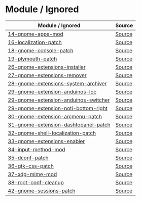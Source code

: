 

# Module / Ignored

| Module / Ignored | Source |
| ---------------- | ------ |
| [14-gnome-apps-mod](https://github.com/samwhelp/anduinos-iso-builder-remix-prototype-cinnamon/tree/main/asset/template/src/mods/14-gnome-apps-mod) | [Source](https://github.com/Anduin2017/AnduinOS/blob/1.3/src/mods/14-gnome-apps-mod) |
| [16-localization-patch](https://github.com/samwhelp/anduinos-iso-builder-remix-prototype-cinnamon/tree/main/asset/template/src/mods/16-localization-patch) | [Source](https://github.com/Anduin2017/AnduinOS/tree/1.3/src/mods/16-localization-patch) |
| [18-gnome-console-patch](https://github.com/samwhelp/anduinos-iso-builder-remix-prototype-cinnamon/tree/main/asset/template/src/mods/18-gnome-console-patch) | [Source](https://github.com/Anduin2017/AnduinOS/tree/1.3/src/mods/18-gnome-console-patch) |
| [19-plymouth-patch](https://github.com/samwhelp/anduinos-iso-builder-remix-prototype-cinnamon/tree/main/asset/template/src/mods/19-plymouth-patch) | [Source](https://github.com/Anduin2017/AnduinOS/tree/1.3/src/mods/19-plymouth-patch) |
| [26-gnome-extensions-installer](https://github.com/samwhelp/anduinos-iso-builder-remix-prototype-cinnamon/tree/main/asset/template/src/mods/26-gnome-extensions-installer) | [Source](https://github.com/Anduin2017/AnduinOS/tree/1.3/src/mods/26-gnome-extensions-installer) |
| [27-gnome-extensions-remover](https://github.com/samwhelp/anduinos-iso-builder-remix-prototype-cinnamon/tree/main/asset/template/src/mods/27-gnome-extensions-remover) | [Source](https://github.com/Anduin2017/AnduinOS/tree/1.3/src/mods/27-gnome-extensions-remover) |
| [28-gnome-extensions-system-archiver](https://github.com/samwhelp/anduinos-iso-builder-remix-prototype-cinnamon/tree/main/asset/template/src/mods/28-gnome-extensions-system-archiver) | [Source](https://github.com/Anduin2017/AnduinOS/tree/1.3/src/mods/28-gnome-extensions-system-archiver) |
| [29-gnome-extension-anduinos-loc](https://github.com/samwhelp/anduinos-iso-builder-remix-prototype-cinnamon/tree/main/asset/template/src/mods/29-gnome-extension-anduinos-loc) | [Source](https://github.com/Anduin2017/AnduinOS/tree/1.3/src/mods/29-gnome-extension-anduinos-loc) |
| [29-gnome-extension-anduinos-switcher](https://github.com/samwhelp/anduinos-iso-builder-remix-prototype-cinnamon/tree/main/asset/template/src/mods/29-gnome-extension-anduinos-switcher) | [Source](https://github.com/Anduin2017/AnduinOS/tree/1.3/src/mods/29-gnome-extension-anduinos-switcher) |
| [29-gnome-extension-noti-bottom-right](https://github.com/samwhelp/anduinos-iso-builder-remix-prototype-cinnamon/tree/main/asset/template/src/mods/29-gnome-extension-noti-bottom-right) | [Source](https://github.com/Anduin2017/AnduinOS/tree/1.3/src/mods/29-gnome-extension-noti-bottom-right) |
| [30-gnome-extension-arcmenu-patch](https://github.com/samwhelp/anduinos-iso-builder-remix-prototype-cinnamon/tree/main/asset/template/src/mods/30-gnome-extension-arcmenu-patch) | [Source](https://github.com/Anduin2017/AnduinOS/tree/1.3/src/mods/30-gnome-extension-arcmenu-patch) |
| [31-gnome-extension-dashtopanel-patch](https://github.com/samwhelp/anduinos-iso-builder-remix-prototype-cinnamon/tree/main/asset/template/src/mods/31-gnome-extension-dashtopanel-patch) | [Source](https://github.com/Anduin2017/AnduinOS/tree/1.3/src/mods/31-gnome-extension-dashtopanel-patch) |
| [32-gnome-shell-localization-patch](https://github.com/samwhelp/anduinos-iso-builder-remix-prototype-cinnamon/tree/main/asset/template/src/mods/32-gnome-shell-localization-patch) | [Source](https://github.com/Anduin2017/AnduinOS/tree/1.3/src/mods/32-gnome-shell-localization-patch) |
| [33-gnome-extensions-enabler](https://github.com/samwhelp/anduinos-iso-builder-remix-prototype-cinnamon/tree/main/asset/template/src/mods/33-gnome-extensions-enabler) | [Source](https://github.com/Anduin2017/AnduinOS/tree/1.3/src/mods/33-gnome-extensions-enabler) |
| [34-input-method-mod](https://github.com/samwhelp/anduinos-iso-builder-remix-prototype-cinnamon/tree/main/asset/template/src/mods/34-input-method-mod) | [Source](https://github.com/Anduin2017/AnduinOS/tree/1.3/src/mods/34-input-method-mod) |
| [35-dconf-patch](https://github.com/samwhelp/anduinos-iso-builder-remix-prototype-cinnamon/tree/main/asset/template/src/mods/35-dconf-patch) | [Source](https://github.com/Anduin2017/AnduinOS/tree/1.3/src/mods/35-dconf-patch) |
| [36-gtk-css-patch](https://github.com/samwhelp/anduinos-iso-builder-remix-prototype-cinnamon/tree/main/asset/template/src/mods/36-gtk-css-patch) | [Source](https://github.com/Anduin2017/AnduinOS/tree/1.3/src/mods/36-gtk-css-patch) |
| [37-xdg-mime-mod](https://github.com/samwhelp/anduinos-iso-builder-remix-prototype-cinnamon/tree/main/asset/template/src/mods/37-xdg-mime-mod) | [Source](https://github.com/Anduin2017/AnduinOS/tree/1.3/src/mods/37-xdg-mime-mod) |
| [38-root-conf-cleanup](https://github.com/samwhelp/anduinos-iso-builder-remix-prototype-cinnamon/tree/main/asset/template/src/mods/38-root-conf-cleanup) | [Source](https://github.com/Anduin2017/AnduinOS/tree/1.3/src/mods/38-root-conf-cleanup) |
| [42-gnome-sessions-patch](https://github.com/samwhelp/anduinos-iso-builder-remix-prototype-cinnamon/tree/main/asset/template/src/mods/42-gnome-sessions-patch) | [Source](https://github.com/Anduin2017/AnduinOS/tree/1.3/src/mods/42-gnome-sessions-patch) |
